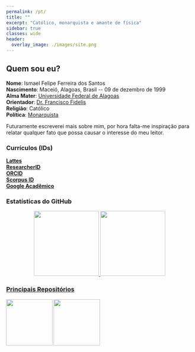 ```yaml
---
permalink: /pt/
title: ""
excerpt: "Católico, monarquista e amante de física"
sidebar: true
classes: wide
header:
  overlay_image: ./images/site.png
---
```


## Quem sou eu?

**Nome**: Ismael Felipe Ferreira dos Santos  
**Nascimento**: Maceió, Alagoas, Brasil -- 09 de dezembro de 1999  
**Alma Mater**: [Universidade Federal de Alagoas](https://ufal.br/ufal)  
**Orientador**: [Dr. Francisco Fidelis](http://200.17.113.231/~fidelis)  
**Religião**: Católico  
**Política**: [Monarquista](https://monarquia.org.br/)

Futuramente escreverei mais sobre mim,
por hora falta-me inspiração para relatar qualquer fato que possa causar o interesse do meu leitor.

### Currículos (IDs)

[**Lattes**](http://lattes.cnpq.br/1281887099263383)  
[**ResearcherID**](https://publons.com/researcher/4644666/ismael-felipe-ferreira-dos-santos/)  
[**ORCID**](https://orcid.org/0000-0002-6652-9295)  
[**Scorpus ID**](https://www.scopus.com/authid/detail.uri?authorId=22979186900)  
[**Google Acadêmico**](https://scholar.google.com/citations?user=RktjGkgAAAAJ)

### Estatísticas do GitHub

<div align="center">
  <a href="https://github.com/ismaeldamiao">
  <img height="175em" src="https://github-readme-stats.vercel.app/api?username=ismaeldamiao&show_icons=true&include_all_commits=true&count_private=true&theme=onedark&locale=pt-pt"/>
  <img height="175em" src="https://github-readme-stats.vercel.app/api/top-langs/?username=ismaeldamiao&langs_count=7&theme=onedark&layout=compact&exclude_repo=ismaeldamiao.github.io&locale=pt-pt"/>
</div>

### Principais Repositórios

<div width="75%" align="center">
  <a href="https://github.com/ismaeldamiao/ismaeldamiao.github.io">
    <img align="left" height="125em" src="https://github-readme-stats.vercel.app/api/pin/?username=ismaeldamiao&repo=ismaeldamiao.github.io&locale=pt-pt&theme=onedark" />
  </a>
</div>

<div width="75%" align="center">
  <a href="https://github.com/ismaeldamiao/ismaeldamiao.github.io">
    <img align="left" height="125em" src="https://github-readme-stats.vercel.app/api/pin/?username=ismaeldamiao&repo=libismael&locale=pt-pt&theme=onedark" />
  </a>
</div>
